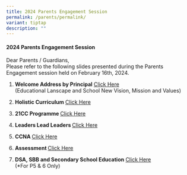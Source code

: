 ```yaml
---
title: 2024 Parents Engagement Session
permalink: /parents/permalink/
variant: tiptap
description: ""
---
```

<h4><strong>2024 Parents Engagement Session</strong></h4>
<p>Dear Parents / Guardians,
<br>Please refer to the following slides presented during the Parents Engagement
session held on February 16th, 2024.</p>
<p></p>
<ol data-tight="true" class="tight">
<li>
<p><strong>Welcome Address by Principal</strong>  <a href="/files/Parents/2024 Parents Engagement/1__welcome_address_by_principal.pdf" rel="noopener noreferrer nofollow" target="_blank">Click Here</a> 
<br>(Educational Lanscape and School New Vision, Mission and Values)</p>
</li>
<li>
<p><strong>Holistic Curriculum</strong>  <a href="/files/Parents/2024 Parents Engagement/2__Holistic_Curriculum_XNPS.pdf" rel="noopener noreferrer nofollow" target="_blank">Click Here</a>
</p>
</li>
<li>
<p><strong>21CC Programme </strong><a href="/files/Parents/2024 Parents Engagement/3__21CC_Programme_XNPS.pdf" rel="noopener noreferrer nofollow" target="_blank">Click Here</a>
</p>
</li>
<li>
<p><strong>Leaders Lead Leaders </strong><a href="/files/Parents/2024 Parents Engagement/4__Leaders_Lead_Leaders_XNPS.pdf" rel="noopener noreferrer nofollow" target="_blank">Click Here</a>
</p>
</li>
<li>
<p><strong>CCNA </strong><a href="/files/Parents/2024 Parents Engagement/5__CCA_XNPS.pdf" rel="noopener noreferrer nofollow" target="_blank">Click Here</a>
</p>
</li>
<li>
<p><strong>Assessment </strong><a href="/files/Parents/2024 Parents Engagement/6__assessment_xnps.pdf" rel="noopener noreferrer nofollow" target="_blank">Click Here</a>
</p>
</li>
<li>
<p><strong>DSA, SBB and Secondary School Education</strong>  <a href="/files/Parents/2024 Parents Engagement/7__dsa__sbb_and_secondary_school_education.pdf" rel="noopener noreferrer nofollow" target="_blank">Click Here</a> 
<br>(*For P5 &amp; 6 Only)</p>
</li>
</ol>
<p></p>